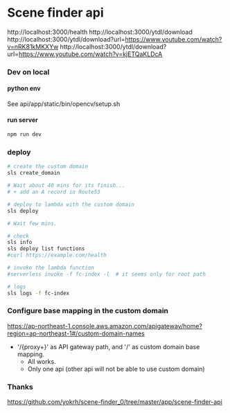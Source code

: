 # Scene finder api

http://localhost:3000/health
http://localhost:3000/ytdl/download
http://localhost:3000/ytdl/download?url=https://www.youtube.com/watch?v=nRK81kMKXYw
http://localhost:3000/ytdl/download?url=https://www.youtube.com/watch?v=kjETQaKLDcA

### Dev on local

#### python env

See api/app/static/bin/opencv/setup.sh

#### run server

```sh
npm run dev
```

### deploy

```sh
# create the custom domain
sls create_domain

# Wait about 40 mins for its finish...
# + add an A record in Route53
```

```sh
# deploy to lambda with the custom domain
sls deploy

# Wait few mins.
```

```sh
# check
sls info
sls deploy list functions
#curl https://example.com/health

# invoke the lambda function
#serverless invoke -f fc-index -l  # it seems only for root path

# logs
sls logs -f fc-index
```

### Configure base mapping in the custom domain

https://ap-northeast-1.console.aws.amazon.com/apigateway/home?region=ap-northeast-1#/custom-domain-names

* '/{proxy+}' as API gateway path, and '/' as custom domain base mapping.
    * All works.
    * Only one api (other api will not be able to use custom domain)


### Thanks

https://github.com/yokrh/scene-finder_0/tree/master/app/scene-finder-api
